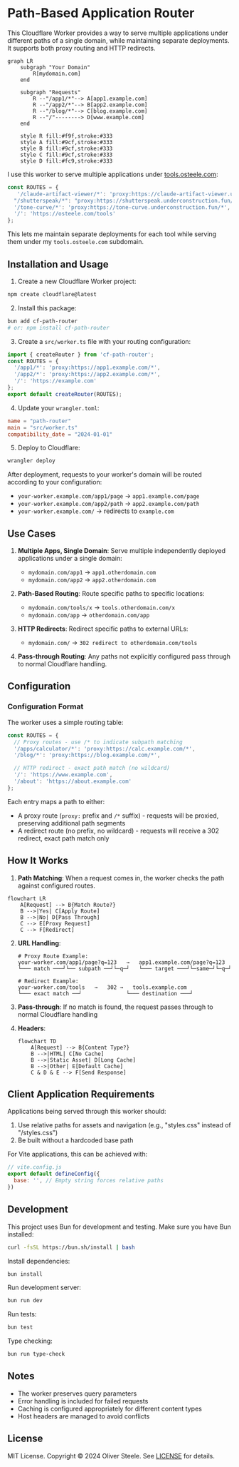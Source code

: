 # Path-Based Application Router

This Cloudflare Worker provides a way to serve multiple applications under different paths of a single domain, while maintaining separate deployments. It supports both proxy routing and HTTP redirects.

```mermaid
graph LR
    subgraph "Your Domain"
        R[mydomain.com]
    end

    subgraph "Requests"
        R --"/app1/*"--> A[app1.example.com]
        R --"/app2/*"--> B[app2.example.com]
        R --"/blog/*"--> C[blog.example.com]
        R --"/"--------> D[www​.example.com]
    end

    style R fill:#f9f,stroke:#333
    style A fill:#9cf,stroke:#333
    style B fill:#9cf,stroke:#333
    style C fill:#9cf,stroke:#333
    style D fill:#fc9,stroke:#333
```

I use this worker to serve multiple applications under [tools.osteele.com](https://tools.osteele.com):
```javascript
const ROUTES = {
   '/claude-artifact-viewer/*': 'proxy:https://claude-artifact-viewer.underconstruction.fun/*',
  "/shutterspeak/*": "proxy:https://shutterspeak.underconstruction.fun/*",
  '/tone-curve/*': 'proxy:https://tone-curve.underconstruction.fun/*',
  '/': 'https://osteele.com/tools'
};
```
This lets me maintain separate deployments for each tool while serving them under my `tools.osteele.com` subdomain.

## Installation and Usage

1. Create a new Cloudflare Worker project:

```bash
npm create cloudflare@latest
```

2. Install this package:

```bash
bun add cf-path-router
# or: npm install cf-path-router
```

3. Create a `src/worker.ts` file with your routing configuration:

```typescript
import { createRouter } from 'cf-path-router';
const ROUTES = {
  '/app1/*': 'proxy:https://app1.example.com/*',
  '/app2/*': 'proxy:https://app2.example.com/*',
  '/': 'https://example.com'
};
export default createRouter(ROUTES);
```

4. Update your `wrangler.toml`:

```toml
name = "path-router"
main = "src/worker.ts"
compatibility_date = "2024-01-01"
```

5. Deploy to Cloudflare:
```bash
wrangler deploy
```

After deployment, requests to your worker's domain will be routed according to your configuration:
- `your-worker.example.com/app1/page` → `app1.example.com/page`
- `your-worker.example.com/app2/path` → `app2.example.com/path`
- `your-worker.example.com/` → redirects to `example.com`

## Use Cases

1. **Multiple Apps, Single Domain**: Serve multiple independently deployed applications under a single domain:
   - `mydomain.com/app1` → `app1.otherdomain.com`
   - `mydomain.com/app2` → `app2.otherdomain.com`

2. **Path-Based Routing**: Route specific paths to specific locations:
   - `mydomain.com/tools/x` → `tools.otherdomain.com/x`
   - `mydomain.com/app` → `otherdomain.com/app`

3. **HTTP Redirects**: Redirect specific paths to external URLs:
   - `mydomain.com/` → `302 redirect to otherdomain.com/tools`

4. **Pass-through Routing**: Any paths not explicitly configured pass through to normal Cloudflare handling.

## Configuration

### Configuration Format

The worker uses a simple routing table:

```javascript
const ROUTES = {
  // Proxy routes - use /* to indicate subpath matching
  '/apps/calculator/*': 'proxy:https://calc.example.com/*',
  '/blog/*': 'proxy:https://blog.example.com/*',

  // HTTP redirect - exact path match (no wildcard)
  '/': 'https://www.example.com',
  '/about': 'https://about.example.com'
};
```

Each entry maps a path to either:
- A proxy route (`proxy:` prefix and `/*` suffix) - requests will be proxied, preserving additional path segments
- A redirect route (no prefix, no wildcard) - requests will receive a 302 redirect, exact path match only

## How It Works

1. **Path Matching**: When a request comes in, the worker checks the path against configured routes.

```mermaid
flowchart LR
    A[Request] --> B{Match Route?}
    B -->|Yes| C[Apply Route]
    B -->|No| D[Pass Through]
    C --> E[Proxy Request]
    C --> F[Redirect]
```

2. **URL Handling**:
   ```text
   # Proxy Route Example:
   your-worker.com/app1/page?q=123   →   app1.example.com/page?q=123
   └─── match ───┘└── subpath ──┘└─q─┘   └─── target ───┘└─same─┘└─q─┘

   # Redirect Example:
   your-worker.com/tools   →   302 →   tools.example.com
   └─── exact match ──┘              └─── destination ───┘
   ```

3. **Pass-through**: If no match is found, the request passes through to normal Cloudflare handling

4. **Headers**:
   ```mermaid
   flowchart TD
       A[Request] --> B{Content Type?}
       B -->|HTML| C[No Cache]
       B -->|Static Asset| D[Long Cache]
       B -->|Other| E[Default Cache]
       C & D & E --> F[Send Response]
   ```

## Client Application Requirements

Applications being served through this worker should:

1. Use relative paths for assets and navigation (e.g., "styles.css" instead of "/styles.css")
2. Be built without a hardcoded base path

For Vite applications, this can be achieved with:
```javascript
// vite.config.js
export default defineConfig({
  base: '', // Empty string forces relative paths
})
```

## Development

This project uses Bun for development and testing. Make sure you have Bun installed:

```bash
curl -fsSL https://bun.sh/install | bash
```

Install dependencies:
```bash
bun install
```

Run development server:
```bash
bun run dev
```

Run tests:
```bash
bun test
```

Type checking:
```bash
bun run type-check
```

## Notes

- The worker preserves query parameters
- Error handling is included for failed requests
- Caching is configured appropriately for different content types
- Host headers are managed to avoid conflicts

## License

MIT License. Copyright © 2024 Oliver Steele. See [LICENSE](LICENSE) for details.
